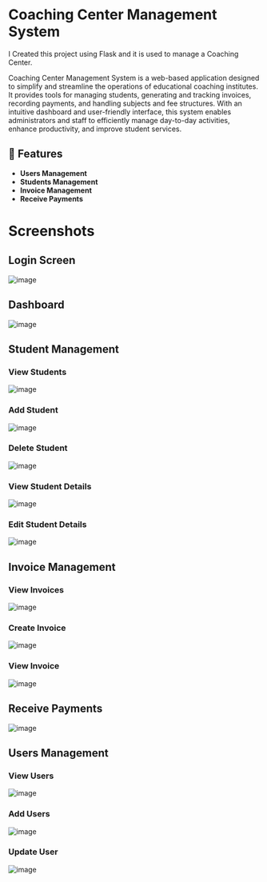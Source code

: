 # Coaching Center Management System

I Created this project using Flask and it is used to manage a Coaching Center.

Coaching Center Management System is a web-based application designed to simplify and streamline the operations of educational coaching institutes. It provides tools for managing students, generating and tracking invoices, recording payments, and handling subjects and fee structures. With an intuitive dashboard and user-friendly interface, this system enables administrators and staff to efficiently manage day-to-day activities, enhance productivity, and improve student services.

## 🚀 Features

- **Users Management**
- **Students Management**
- **Invoice Management**
- **Receive Payments**

# Screenshots

## Login Screen
![image](https://github.com/user-attachments/assets/ea89bec2-d4e4-497c-baf1-3d0fead9ccd6)

## Dashboard
![image](https://github.com/user-attachments/assets/7ac8e806-1a84-403a-9641-f3d63382b27b)

## Student Management

### View Students
![image](https://github.com/user-attachments/assets/26092f72-d243-41f8-9f9e-7fa1ff735f5f)

### Add Student
![image](https://github.com/user-attachments/assets/4bc4d89d-4825-43fd-8986-c63e16a6babf)

### Delete Student
![image](https://github.com/user-attachments/assets/b28a051a-dd81-4cd6-ad58-3a16f926e614)

### View Student Details
![image](https://github.com/user-attachments/assets/3fae3f20-bfe6-4fa3-a1df-b03302f14ee7)

### Edit Student Details
![image](https://github.com/user-attachments/assets/c7e5d7e6-ffb6-4eff-82c0-327e09f0a8fc)



## Invoice Management

### View Invoices
![image](https://github.com/user-attachments/assets/fd4e3207-495a-4039-8381-5e8a19da0747)

### Create Invoice
![image](https://github.com/user-attachments/assets/22f5f2a0-bda1-429f-8cae-b2d8bf24f005)

### View Invoice
![image](https://github.com/user-attachments/assets/266aecc4-a63b-4cd9-a82b-0f5501904b87)


## Receive Payments
![image](https://github.com/user-attachments/assets/64ead40d-6ab9-43da-b2a7-b15ea732cde4)


## Users Management
### View Users
![image](https://github.com/user-attachments/assets/346d13a7-ad6a-48b1-80a4-3155e27049e1)

### Add Users
![image](https://github.com/user-attachments/assets/0b74f39f-ea26-4379-a0f0-6593c433b2d2)

### Update User
![image](https://github.com/user-attachments/assets/1d2b6352-0ba7-420b-8f79-f0f64b8a3eb6)


